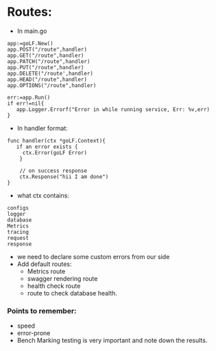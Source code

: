 # Routes:
- In main.go
```
app:=goLF.New()
app.POST("/route",handler)
app.GET("/route",handler)
app.PATCH("/route",handler)
app.PUT("/route",handler)
app.DELETE("/route',handler)
app.HEAD("/route",handler)
app.OPTIONS("/route",handler)

err:=app.Run()
if err!=nil{
   app.Logger.Errorf("Error in while running service, Err: %v,err)
}
```
- In handler format:

```
func handler(ctx *goLF.Context){
   if an error exists {
     ctx.Error(goLF Error)
    }

    // on success response
    ctx.Response("hii I am done")
}
```

- what ctx contains:
```
configs
logger
database
Metrics 
tracing 
request
response

```
- we need to declare some custom errors from our side 
- Add default routes:
   - Metrics route 
   - swagger rendering route
   - health check route
   - route to check database health. 



### Points to remember:

- speed
- error-prone
- Bench Marking testing is very important and note down the results.











